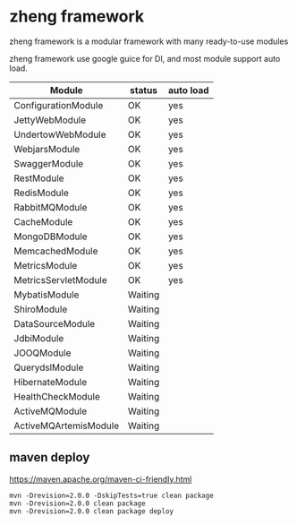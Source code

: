 # zheng framework

zheng framework is a modular framework with many ready-to-use modules

zheng framework use google guice for DI, and most module support auto load.


| Module      | status      | auto load   |
| ----------- | ----------- | ----------- |
| ConfigurationModule  | OK      | yes |
| JettyWebModule  | OK      | yes |
| UndertowWebModule | OK    | yes |
| WebjarsModule | OK    | yes |
| SwaggerModule | OK    | yes |
| RestModule | OK    | yes |
| RedisModule | OK    | yes |
| RabbitMQModule | OK    | yes |
| CacheModule | OK    | yes |
| MongoDBModule | OK    | yes |
| MemcachedModule | OK    | yes |
| MetricsModule | OK    | yes |
| MetricsServletModule | OK    | yes |
| MybatisModule | Waiting    |  |
| ShiroModule | Waiting    |  |
| DataSourceModule | Waiting    |  |
| JdbiModule | Waiting    |  |
| JOOQModule | Waiting    |  |
| QuerydslModule | Waiting    |  |
| HibernateModule | Waiting    |  |
| HealthCheckModule | Waiting    |  |
| ActiveMQModule | Waiting    |  |
| ActiveMQArtemisModule | Waiting    |  |



## maven deploy

https://maven.apache.org/maven-ci-friendly.html

```
mvn -Drevision=2.0.0 -DskipTests=true clean package 
mvn -Drevision=2.0.0 clean package 
mvn -Drevision=2.0.0 clean package deploy
```
